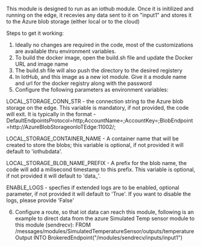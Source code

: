 This module is designed to run as an iothub module. Once it is initilized and running on the edge, it recevies any data sent to it on "input1" and stores it to the Azure blob storage (either local or to the cloud)

Steps to get it working:
1. Ideally no changes are required in the code, most of the customizations are available thru environment variables.
2. To build the docker image, open the build.sh file and update the Docker URL and image name
3. The build.sh file will also push the directory to the desired registery
4. In IotHub, and this image as a new iot module. Give it a module name and url for the docker registry along with the password
5. Configure the following parameters as environment variables:

LOCAL_STORAGE_CONN_STR - the connection string to the Azure blob storage on the edge. This variable is mandatory, if not provided, the code will exit. It is typically in the format - DefaultEndpointsProtocol=http;AccountName=<account name>;AccountKey=<key in base64>;BlobEndpoint=http://AzureBlobStorageonIoTEdge:11002/<account name>;

LOCAL_STORAGE_CONTAINER_NAME - A container name that will be created to store the blobs; this variable is optional, if not provided it will default to 'iothubdata'.

LOCAL_STORAGE_BLOB_NAME_PREFIX - A prefix for the blob name, the code will add a milisecond timestamp to this prefix. This variable is optional, if not provided it will default to 'data_'.

ENABLE_LOGS - specfies if extended logs are to be enabled, optional parameter, if not provided it will default to 'True'. If you want to disable the logs, please provide 'False'

6. Configure a route, so that iot data can reach this module, following is an example to direct data from the azure Simulated Temp sensor module to this module (sendrecv): 
FROM /messages/modules/SimulatedTemperatureSensor/outputs/temperatureOutput INTO BrokeredEndpoint("/modules/sendrecv/inputs/input1")
